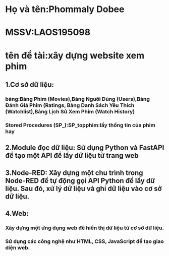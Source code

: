 # Họ và tên:Phommaly Dobee
# MSSV:LAOS195098
# tên đề tài:xây dựng website xem phim

## 1.Cơ sở dữ liệu:
   ### bảng:Bảng Phim (Movies),Bảng Người Dùng (Users),Bảng Đánh Giá Phim (Ratings, Bảng Danh Sách Yêu Thích (Watchlist),Bảng Lịch Sử Xem Phim (Watch History)
   ### Stored Procedures (SP_):SP_topphim:lấy thống tin của phim hay
## 2.Module đọc dữ liệu: Sử dụng Python và FastAPI để tạo một API để lấy dữ liệu từ trang web
## 3.Node-RED: Xây dựng một chu trình trong Node-RED để tự động gọi API Python để lấy dữ liệu. Sau đó, xử lý dữ liệu và ghi dữ liệu vào cơ sở dữ liệu.
## 4.Web:
   ### Xây dựng một ứng dụng web để hiển thị dữ liệu từ cơ sở dữ liệu.
   ### Sử dụng các công nghệ như HTML, CSS, JavaScript để tạo giao diện web.
